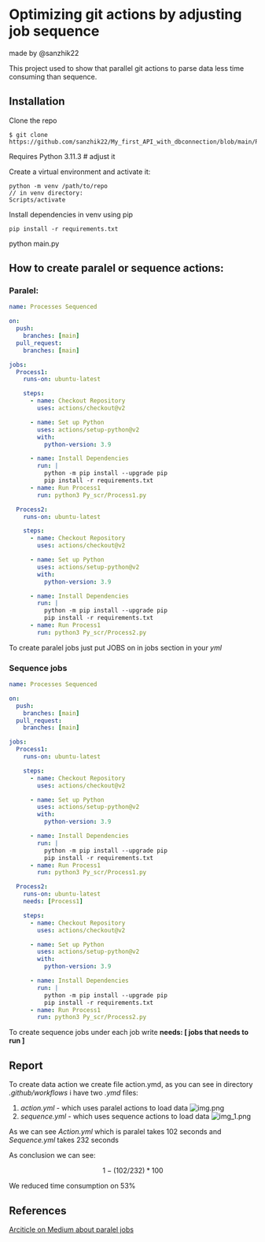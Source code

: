 # Optimizing git actions by adjusting job sequence
made by @sanzhik22

This project used to show that parallel git actions to parse data less time consuming than sequence.

## Installation
Clone the repo
```
$ git clone https://github.com/sanzhik22/My_first_API_with_dbconnection/blob/main/README.md
```
Requires Python 3.11.3 # adjust it

Create a virtual environment and activate it:
```commandline
python -m venv /path/to/repo
// in venv directory:
Scripts/activate
```

Install dependencies in venv using pip

```
pip install -r requirements.txt
```
python main.py

## How to create paralel or sequence actions:

### Paralel:
```yaml
name: Processes Sequenced

on:
  push:
    branches: [main]
  pull_request:
    branches: [main]

jobs:
  Process1:
    runs-on: ubuntu-latest

    steps:
      - name: Checkout Repository
        uses: actions/checkout@v2

      - name: Set up Python
        uses: actions/setup-python@v2
        with:
          python-version: 3.9

      - name: Install Dependencies
        run: |
          python -m pip install --upgrade pip
          pip install -r requirements.txt
      - name: Run Process1
        run: python3 Py_scr/Process1.py

  Process2:
    runs-on: ubuntu-latest

    steps:
      - name: Checkout Repository
        uses: actions/checkout@v2

      - name: Set up Python
        uses: actions/setup-python@v2
        with:
          python-version: 3.9

      - name: Install Dependencies
        run: |
          python -m pip install --upgrade pip
          pip install -r requirements.txt
      - name: Run Process1
        run: python3 Py_scr/Process2.py
```
To create paralel jobs just put JOBS on in jobs section in your *yml*

### Sequence jobs
```yaml
name: Processes Sequenced

on:
  push:
    branches: [main]
  pull_request:
    branches: [main]

jobs:
  Process1:
    runs-on: ubuntu-latest

    steps:
      - name: Checkout Repository
        uses: actions/checkout@v2

      - name: Set up Python
        uses: actions/setup-python@v2
        with:
          python-version: 3.9

      - name: Install Dependencies
        run: |
          python -m pip install --upgrade pip
          pip install -r requirements.txt
      - name: Run Process1
        run: python3 Py_scr/Process1.py

  Process2:
    runs-on: ubuntu-latest
    needs: [Process1]

    steps:
      - name: Checkout Repository
        uses: actions/checkout@v2

      - name: Set up Python
        uses: actions/setup-python@v2
        with:
          python-version: 3.9

      - name: Install Dependencies
        run: |
          python -m pip install --upgrade pip
          pip install -r requirements.txt
      - name: Run Process1
        run: python3 Py_scr/Process2.py
```
To create sequence jobs under each job write **needs: [ jobs that needs to run ]**

## Report 

To create data action we create file action.ymd, as you can see in directory *.github/workflows* i have two *.ymd* files:

1) *action.yml* - which uses paralel actions to load data
![img.png](img.png)
2) *sequence.yml* - which uses sequence actions to load data
![img_1.png](img_1.png)

As we can see *Action.yml* which is paralel takes 102 seconds and *Sequence.yml* takes 232 seconds

As conclusion we can see:
```math
1-(102/232) * 100% = 56,03%
```
We reduced time consumption on 53%

## References
[Arciticle on Medium about paralel jobs](https://medium.com/tradeling/how-to-achieve-parallel-execution-using-github-actions-d534404702fb)